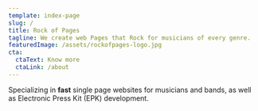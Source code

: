 ```yaml
---
template: index-page
slug: /
title: Rock of Pages
tagline: We create web Pages that Rock for musicians of every genre.
featuredImage: /assets/rockofpages-logo.jpg
cta:
  ctaText: Know more
  ctaLink: /about
---
```

Specializing in **fast** single page websites for musicians and bands, as well as Electronic Press Kit (EPK) development.